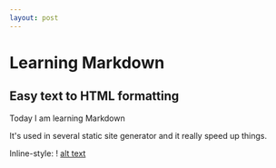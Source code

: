 ```yaml
---
layout: post
---
```


# Learning Markdown
## Easy text to HTML formatting

Today I am learning Markdown

It's used in several static site generator and it really speed up things.

Inline-style:
! [alt text](https://cdn4.iconfinder.com/data/icons/dot/128/man_person_mens_room.png)

